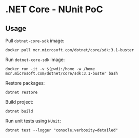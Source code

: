 # .NET Core - NUnit PoC

## Usage

Pull `dotnet-core-sdk` image:
```shell
docker pull mcr.microsoft.com/dotnet/core/sdk:3.1-buster
```

Run `dotnet-core-sdk` image:
```shell
docker run -it -v $(pwd):/home -w /home mcr.microsoft.com/dotnet/core/sdk:3.1-buster bash
```

Restore packages:
```shell
dotnet restore
```

Build project:
```shell
dotnet build
```

Run unit tests using `NUnit`:
```shell
dotnet test --logger "console;verbosity=detailed"
```
